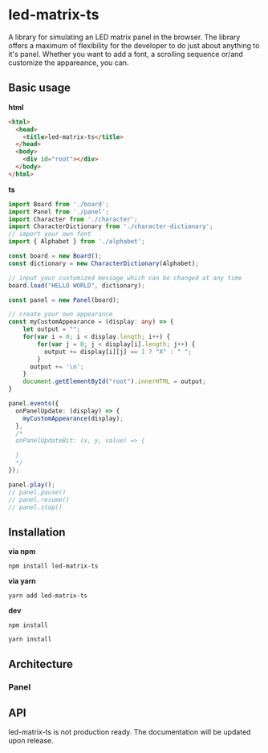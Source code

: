# led-matrix-ts
A library for simulating an LED matrix panel in the browser. The library offers a maximum of flexibility for the developer to do just about anything to it's panel. Whether you want to add a font, a scrolling sequence or/and customize the appareance, you can.

## Basic usage

**html**

```html
<html>
  <head>
    <title>led-matrix-ts</title>
  </head>
  <body>
    <div id="root"></div>
  </body>
</html>
```

**ts**


```typescript
import Board from './board';
import Panel from './panel';
import Character from './character';
import CharacterDictionary from './character-dictionary';
// import your own font
import { Alphabet } from './alphabet';

const board = new Board();
const dictionary = new CharacterDictionary(Alphabet);

// input your customized message which can be changed at any time
board.load("HELLO WORLD", dictionary);

const panel = new Panel(board);

// create your own appearance
const myCustomAppearance = (display: any) => {
    let output = "";
    for(var i = 0; i < display.length; i++) {
        for(var j = 0; j < display[i].length; j++) {
          output += display[i][j] == 1 ? "X" : " ";
        }
      output += '\n';
    }
    document.getElementById("root").innerHTML = output; 
}

panel.events({
  onPanelUpdate: (display) => { 
    myCustomAppearance(display);
  },
  /*
  onPanelUpdateBit: (x, y, value) => {

  }
  */
});

panel.play();
// panel.pause()
// panel.resume()
// panel.stop()
```

## Installation
**via npm**

`npm install led-matrix-ts`

**via yarn**

`yarn add led-matrix-ts`

**dev**

`npm install`

`yarn install`

## Architecture
### Panel

## API
led-matrix-ts is not production ready. The documentation will be updated upon release.